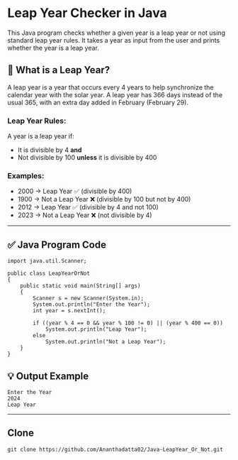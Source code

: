 
# Leap Year Checker in Java

This Java program checks whether a given year is a leap year or not using standard leap year rules. It takes a year as input from the user and prints whether the year is a leap year.

## 📌 What is a Leap Year?
A leap year is a year that occurs every 4 years to help synchronize the calendar year with the solar year. A leap year has 366 days instead of the usual 365, with an extra day added in February (February 29).

### Leap Year Rules:
A year is a leap year if:
- It is divisible by 4 **and**
- Not divisible by 100 **unless** it is divisible by 400

### Examples:
- 2000 → Leap Year ✅ (divisible by 400)
- 1900 → Not a Leap Year ❌ (divisible by 100 but not by 400)
- 2012 → Leap Year ✅ (divisible by 4 and not 100)
- 2023 → Not a Leap Year ❌ (not divisible by 4)

---

## ✅ Java Program Code

```
import java.util.Scanner;

public class LeapYearOrNot 
{
    public static void main(String[] args) 
    {
        Scanner s = new Scanner(System.in);
        System.out.println("Enter the Year");
        int year = s.nextInt();

        if ((year % 4 == 0 && year % 100 != 0) || (year % 400 == 0))
            System.out.println("Leap Year");
        else
            System.out.println("Not a Leap Year");
    }
}
```

## 💡 Output Example
```
Enter the Year
2024
Leap Year
```

---

## Clone
```
git clone https://github.com/Ananthadatta02/Java-LeapYear_Or_Not.git
```

